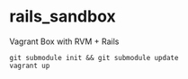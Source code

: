 rails_sandbox
=============

Vagrant Box with RVM + Rails

    git submodule init && git submodule update
    vagrant up
